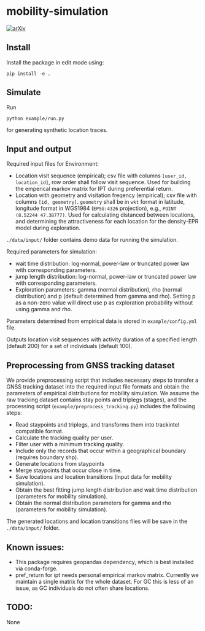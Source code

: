 # mobility-simulation

[![arXiv](https://img.shields.io/badge/arXiv-2311.11749-b31b1b.svg)](https://arxiv.org/abs/2311.11749)


## Install

Install the package in edit mode using:
```
pip install -e .
```

## Simulate

Run 

```
python example/run.py
```
for generating synthetic location traces. 



## Input and output

Required input files for Environment:
- Location visit sequence (empirical); csv file with columns `[user_id, location_id]`, row order shall follow visit sequence. Used for building the emperical markov matrix for IPT during preferential return. 
- Location with geometry and visitation freqency (empirical); csv file with columns `[id, geometry]`. `geometry` shall be in `wkt` format in latitude, longitude format in WGS1984 (`EPSG:4326` projection), e.g., `POINT (8.52244 47.38777)`. Used for calculating distanced between locations, and determining the attractiveness for each location for the density-EPR model during exploration. 

`./data/input/` folder contains demo data for running the simulation. 

Required parameters for simulation:
- wait time distribution: log-normal, power-law or truncated power law with corresponding parameters.
- jump length distribution: log-normal, power-law or truncated power law with corresponding parameters.
- Exploration parameters: gamma (normal distribution), rho (normal distribution) and p (default determined from gamma and rho). Setting p as a non-zero value will direct use p as exploration probability without using gamma and rho. 

Parameters determined from empirical data is stored in `example/config.yml` file.

Outputs location visit sequences with activity duration of a specified length (default 200) for a set of individuals (default 100). 

## Preprocessing from GNSS tracking dataset
We provide preprocessing script that includes necessary steps to transfer a GNSS tracking dataset into the required input file formats and obtain the parameters of empirical distributions for mobility simulation. We assume the raw tracking dataset contains stay points and triplegs (stages), and the processing script (`example/preprocess_tracking.py`) includes the following steps:
- Read staypoints and triplegs, and transforms them into trackintel compatible format.
- Calculate the tracking quality per user.
- Filter user with a minimum tracking quality. 
- Include only the records that occur within a geographical boundary (requires boundary shp). 
- Generate locations from staypoints
- Merge staypoints that occur close in time.
- Save locations and location transitions (input data for mobility simulation).
- Obtain the best fitting jump length distribution and wait time distribution (parameters for mobility simulation).
- Obtain the normal distribution parameters for gamma and rho (parameters for mobility simulation).

The generated locations and location transitions files will be save in the `./data/input/` folder.


## Known issues:
- This package requires geopandas dependency, which is best installed via conda-forge. 
- pref_return for ipt needs personal empirical markov matrix. Currently we maintain a single matrix for the whole dataset. For GC this is less of an issue, as GC individuals do not often share locations. 

## TODO:
None
